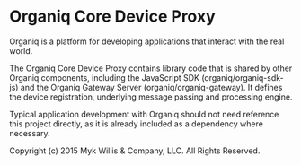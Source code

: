 # Organiq Core Device Proxy

Organiq is a platform for developing applications that interact with the real world.

The Organiq Core Device Proxy contains library code that is shared by other Organiq components, including the JavaScript SDK (organiq/organiq-sdk-js) and the Organiq Gateway Server (organiq/organiq-gateway). It defines the device registration, underlying message passing and processing engine.

Typical application development with Organiq should not need reference this project directly, as it is already included as a dependency where necessary.


Copyright (c) 2015 Myk Willis & Company, LLC. All Rights Reserved.

